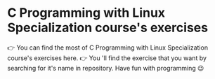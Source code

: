 # C Programming with Linux Specialization course's exercises
👉 You can find the most of C Programming with Linux Specialization course's exercises here.
👉 You 'll find the exercise that you want by searching for it's name in repository.
Have fun with programming 😉
 
